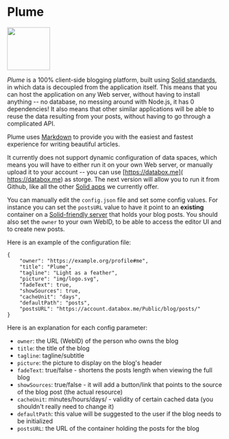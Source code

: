 # Plume

<img src="https://deiu.github.io/solid-plume/img/logo.svg" style="width: 100px;">

*Plume* is a 100% client-side blogging platform, built using [Solid standards](https://github.com/solid/), in which data is decoupled from the application itself. This means that you can host the application on any Web server, without having to install anything -- no database, no messing around with Node.js, it has 0 dependencies! It also means that other similar applications will be able to reuse the data resulting from your posts, without having to go through a complicated API.

Plume uses [Markdown](https://en.wikipedia.org/wiki/Markdown) to provide you with the easiest and fastest experience for writing beautiful articles.

It currently does not support dynamic configuration of data spaces, which means you will have to either run it on your own Web server, or manually upload it to your account -- you can use [https://databox.me]( https://databox.me) as storge. The next version will allow you to run it from Github, like all the other [Solid apps](https://github.com/solid/solid-apps) we currently offer.

You can manually edit the `config.json` file and set some config values. For instance you can set the `postsURL` value to have it point to an **existing** container on a [Solid-friendly server](https://github.com/solid/solid-platform) that holds your blog posts. You should also set the `owner` to your own WebID, to be able to access the editor UI and to create new posts.

Here is an example of the configuration file:

```
{
    "owner": "https://example.org/profile#me",
    "title": "Plume",
    "tagline": "Light as a feather",
    "picture": "img/logo.svg",
    "fadeText": true,
    "showSources": true,
    "cacheUnit": "days",
    "defaultPath": "posts",
    "postsURL": "https://account.databox.me/Public/blog/posts/"
}
```

Here is an explanation for each config parameter:

* `owner`: the URL (WebID) of the person who owns the blog
* `title`: the title of the blog
* `tagline`: tagline/subtitle
* `picture`: the picture to display on the blog's header
* `fadeText`: true/false - shortens the posts length when viewing the full blog
* `showSources`: true/false - it will add a button/link that points to the source of the blog post (the actual resource)
* `cacheUnit`: minutes/hours/days/ - validity of certain cached data (you shouldn't really need to change it)
* `defaultPath`: this value will be suggested to the user if the blog needs to be initialized
* `postsURL`: the URL of the container holding the posts for the blog
